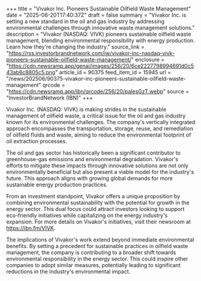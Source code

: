 +++
title = "Vivakor Inc. Pioneers Sustainable Oilfield Waste Management"
date = "2025-06-20T17:40:37Z"
draft = false
summary = "Vivakor Inc. is setting a new standard in the oil and gas industry by addressing environmental challenges through innovative waste management solutions."
description = "Vivakor (NASDAQ: VIVK) pioneers sustainable oilfield waste management, blending environmental responsibility with energy production. Learn how they're changing the industry."
source_link = "https://rss.investorbrandnetwork.com/iw/vivakor-inc-nasdaq-vivk-pioneers-sustainable-oilfield-waste-management/"
enclosure = "https://cdn.newsramp.app/genai/images/256/20/6ce2227798994691d0c543ab6c8805c5.png"
article_id = 90375
feed_item_id = 15945
url = "/news/202506/90375-vivakor-inc-pioneers-sustainable-oilfield-waste-management"
qrcode = "https://cdn.newsramp.app/ibn/qrcode/256/20/palesGzT.webp"
source = "InvestorBrandNetwork (IBN)"
+++

<p>Vivakor Inc. (NASDAQ: VIVK) is making strides in the sustainable management of oilfield waste, a critical issue for the oil and gas industry known for its environmental challenges. The company's vertically integrated approach encompasses the transportation, storage, reuse, and remediation of oilfield fluids and waste, aiming to reduce the environmental footprint of oil extraction processes.</p><p>The oil and gas sector has historically been a significant contributor to greenhouse-gas emissions and environmental degradation. Vivakor's efforts to mitigate these impacts through innovative solutions are not only environmentally beneficial but also present a viable model for the industry's future. This approach aligns with growing global demands for more sustainable energy production practices.</p><p>From an investment standpoint, Vivakor offers a unique proposition by combining environmental sustainability with the potential for growth in the energy sector. This dual focus could attract investors looking to support eco-friendly initiatives while capitalizing on the energy industry's expansion. For more details on Vivakor's initiatives, visit their newsroom at <a href='https://ibn.fm/VIVK' rel='nofollow' target='_blank'>https://ibn.fm/VIVK</a>.</p><p>The implications of Vivakor's work extend beyond immediate environmental benefits. By setting a precedent for sustainable practices in oilfield waste management, the company is contributing to a broader shift towards environmental responsibility in the energy sector. This could inspire other companies to adopt similar measures, potentially leading to significant reductions in the industry's environmental impact.</p>